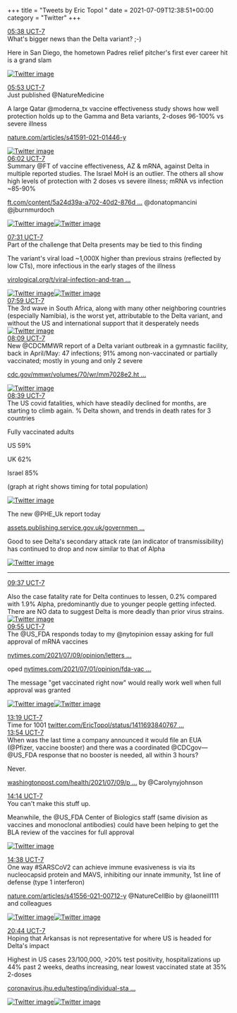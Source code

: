 +++
title = "Tweets by Eric Topol " 
date = 2021-07-09T12:38:51+00:00
category = "Twitter"
+++
<div class="tweet"> 
<div class="profile"> 
<a href="https://twitter.com/erictopol/status/1413477751550398475" target="_blank" rel="noreferer">05:38 UCT-7</a> 
</div> 
<div class="content"> 
What's bigger news than the Delta variant? ;-)

Here in San Diego, the hometown Padres relief pitcher's first ever career hit is a grand slam </div> 
<a href="/twitter/erictopol/images/E52uI5_VEAEnrMn.jpg"  ><img src="/twitter/erictopol/images/E52uI5_VEAEnrMn.jpg" alt="Twitter image" ></img></a></div> 
<div class="tweet"> 
<div class="profile"> 
<a href="https://twitter.com/erictopol/status/1413481507600011264" target="_blank" rel="noreferer">05:53 UCT-7</a> 
</div> 
<div class="content"> 
Just published @NatureMedicine 

A large Qatar @moderna_tx vaccine effectiveness study shows how well protection holds up to the Gamma and Beta variants, 2-doses 96-100% vs severe illness

<a href="https://www.nature.com/articles/s41591-021-01446-y" target="_blank" rel="noreferer">nature.com/articles/s41591-021-01446-y</a> 
 </div> 
<a href="/twitter/erictopol/images/E52x3pFVIAcxy0e.jpg"  ><img src="/twitter/erictopol/images/E52x3pFVIAcxy0e.jpg" alt="Twitter image" ></img></a></div> 
<div class="tweet"> 
<div class="profile"> 
<a href="https://twitter.com/erictopol/status/1413483794535915525" target="_blank" rel="noreferer">06:02 UCT-7</a> 
</div> 
<div class="content"> 
Summary @FT of vaccine effectiveness, AZ &amp; mRNA, against Delta in multiple reported studies. The Israel MoH is an outlier. The others all show high levels of protection with 2 doses vs severe illness; mRNA vs infection ~85-90%

<a href="https://www.ft.com/content/5a24d39a-a702-40d2-876d-b12a524dc9a5" target="_blank" rel="noreferer">ft.com/content/5a24d39a-a702-40d2-876d ...</a> 
 @donatopmancini @jburnmurdoch </div> 
<a href="/twitter/erictopol/images/E52yzdHUcAA0drn.jpg"  ><img src="/twitter/erictopol/images/E52yzdHUcAA0drn.jpg" alt="Twitter image" ></img></a><a href="/twitter/erictopol/images/E52yjlfVIAMia71.jpg"  ><img src="/twitter/erictopol/images/E52yjlfVIAMia71.jpg" alt="Twitter image" ></img></a></div> 
<div class="tweet"> 
<div class="profile"> 
<a href="https://twitter.com/erictopol/status/1413506194451288066" target="_blank" rel="noreferer">07:31 UCT-7</a> 
</div> 
<div class="content"> 
Part of the challenge that Delta presents may be tied to this finding

The variant's viral load ~1,000X higher than previous strains (reflected by low CTs), more infectious in the early stages of the illness

<a href="https://virological.org/t/viral-infection-and-transmission-in-a-large-well-traced-outbreak-caused-by-the-delta-sars-cov-2-variant/724" target="_blank" rel="noreferer">virological.org/t/viral-infection-and-tran ...</a> 
 </div> 
<a href="/twitter/erictopol/images/E53HuYRUcAQ4osv.png"  ><img src="/twitter/erictopol/images/E53HuYRUcAQ4osv.png" alt="Twitter image" ></img></a><a href="/twitter/erictopol/images/E53Hv4vUcAEkcWo.jpg"  ><img src="/twitter/erictopol/images/E53Hv4vUcAEkcWo.jpg" alt="Twitter image" ></img></a></div> 
<div class="tweet"> 
<div class="profile"> 
<a href="https://twitter.com/erictopol/status/1413513168828080128" target="_blank" rel="noreferer">07:59 UCT-7</a> 
</div> 
<div class="content"> 
The 3rd wave in South Africa, along with many other neighboring countries (especially Namibia), is the worst yet, attributable to the Delta variant, and without the US and international support that it desperately needs </div> 
<a href="/twitter/erictopol/images/E53OXfMUUAI2BgO.jpg"  ><img src="/twitter/erictopol/images/E53OXfMUUAI2BgO.jpg" alt="Twitter image" ></img></a></div> 
<div class="tweet"> 
<div class="profile"> 
<a href="https://twitter.com/erictopol/status/1413515595904000001" target="_blank" rel="noreferer">08:09 UCT-7</a> 
</div> 
<div class="content"> 
New @CDCMMWR report of a Delta variant outbreak in a gymnastic facility, back in April/May: 47 infections; 91% among non-vaccinated or partially vaccinated; mostly in young and only 2 severe

<a href="https://www.cdc.gov/mmwr/volumes/70/wr/mm7028e2.htm?s_cid=mm7028e2_w" target="_blank" rel="noreferer">cdc.gov/mmwr/volumes/70/wr/mm7028e2.ht ...</a> 
 </div> 
<a href="/twitter/erictopol/images/E53QqEWUUAAwZxs.png"  ><img src="/twitter/erictopol/images/E53QqEWUUAAwZxs.png" alt="Twitter image" ></img></a></div> 
<div class="tweet"> 
<div class="profile"> 
<a href="https://twitter.com/erictopol/status/1413523131784851462" target="_blank" rel="noreferer">08:39 UCT-7</a> 
</div> 
<div class="content"> 
The US covid fatalities, which have steadily declined for months, are starting to climb again. % Delta shown, and trends in death rates for 3 countries

Fully vaccinated adults 

US 59%

UK 62%

Israel 85%

(graph at right shows timing for total population) </div> 
<a href="/twitter/erictopol/images/E53XSXgUYAcVFPc.jpg"  ><img src="/twitter/erictopol/images/E53XSXgUYAcVFPc.jpg" alt="Twitter image" ></img></a></div> 
<div class="thread"> 
<div class="thread-content"> 
The new @PHE_Uk report today

<a href="https://assets.publishing.service.gov.uk/government/uploads/system/uploads/attachment_data/file/1000678/Variants_of_Concern_VOC_Technical_Briefing_18.pdf" target="_blank" rel="noreferer">assets.publishing.service.gov.uk/governmen ...</a> 


Good to see Delta's secondary attack rate (an indicator of transmissibility) has continued to drop and now similar to that of Alpha </div> 
<a href="/twitter/erictopol/images/E528tkcUUAIVZhL.jpg"  ><img src="/twitter/erictopol/images/E528tkcUUAIVZhL.jpg" alt="Twitter image" ></img></a><hr><div class="profile"> 
<a href="https://twitter.com/erictopol/status/1413537810296950786" target="_blank" rel="noreferer">09:37 UCT-7</a> 
</div> 
<div class="content"> 
Also the case fatality rate for Delta continues to lessen, 0.2% compared with 1.9% Alpha, predominantly due to younger people getting infected. There are NO data to suggest Delta is more deadly than prior virus strains. </div> 
<a href="/twitter/erictopol/images/E53kxgaVIAoXBFy.jpg"  ><img src="/twitter/erictopol/images/E53kxgaVIAoXBFy.jpg" alt="Twitter image" ></img></a></div> 
<div class="tweet"> 
<div class="profile"> 
<a href="https://twitter.com/erictopol/status/1413542264014479361" target="_blank" rel="noreferer">09:55 UCT-7</a> 
</div> 
<div class="content"> 
The @US_FDA responds today to my @nytopinion essay asking for full approval of mRNA vaccines

<a href="https://www.nytimes.com/2021/07/09/opinion/letters/fda-covid-vaccines.html" target="_blank" rel="noreferer">nytimes.com/2021/07/09/opinion/letters ...</a> 


oped <a href="https://www.nytimes.com/2021/07/01/opinion/fda-vaccines-full-approval.html" target="_blank" rel="noreferer">nytimes.com/2021/07/01/opinion/fda-vac ...</a> 


The message "get vaccinated right now" would really work well when full approval was granted </div> 
<a href="/twitter/erictopol/images/E53orcBVoAQwQcO.jpg"  ><img src="/twitter/erictopol/images/E53orcBVoAQwQcO.jpg" alt="Twitter image" ></img></a><a href="/twitter/erictopol/images/E53os3JUYAIDVcb.jpg"  ><img src="/twitter/erictopol/images/E53os3JUYAIDVcb.jpg" alt="Twitter image" ></img></a></div> 
<div class="tweet"> 
<div class="profile"> 
<a href="https://twitter.com/erictopol/status/1413593695060860929" target="_blank" rel="noreferer">13:19 UCT-7</a> 
</div> 
<div class="content"> 
Time for 1001 <a href="https://twitter.com/EricTopol/status/1411693840767995905" target="_blank" rel="noreferer">twitter.com/EricTopol/status/1411693840767 ...</a> 
</div> 
</div> 
<div class="tweet"> 
<div class="profile"> 
<a href="https://twitter.com/erictopol/status/1413602438322409475" target="_blank" rel="noreferer">13:54 UCT-7</a> 
</div> 
<div class="content"> 
When was the last time a company announced it would file an EUA (@Pfizer, vaccine booster) and there was a coordinated @CDCgov—@US_FDA response that no booster is needed, all within 3 hours?

Never.

<a href="https://www.washingtonpost.com/health/2021/07/09/pfizer-booster-shots-hhs/" target="_blank" rel="noreferer">washingtonpost.com/health/2021/07/09/p ...</a> 
 by @Carolynyjohnson</div> 
</div> 
<div class="tweet"> 
<div class="profile"> 
<a href="https://twitter.com/erictopol/status/1413607417720446978" target="_blank" rel="noreferer">14:14 UCT-7</a> 
</div> 
<div class="content"> 
You can't make this stuff up.

Meanwhile, the @US_FDA Center of Biologics staff (same division as vaccines and monoclonal antibodies) could have been helping to get the BLA review of the vaccines for full approval </div> 
<a href="/twitter/erictopol/images/E54jtjYUUAQ30ic.jpg"  ><img src="/twitter/erictopol/images/E54jtjYUUAQ30ic.jpg" alt="Twitter image" ></img></a></div> 
<div class="tweet"> 
<div class="profile"> 
<a href="https://twitter.com/erictopol/status/1413613598476177409" target="_blank" rel="noreferer">14:38 UCT-7</a> 
</div> 
<div class="content"> 
One way #SARSCoV2 can achieve immune evasiveness is via its nucleocapsid protein and MAVS, inhibiting our innate immunity, 1st line of defense (type 1 interferon)

<a href="https://www.nature.com/articles/s41556-021-00712-y" target="_blank" rel="noreferer">nature.com/articles/s41556-021-00712-y</a> 
 @NatureCellBio by @laoneill111 and colleagues </div> 
<a href="/twitter/erictopol/images/E54payLUcAAo473.jpg"  ><img src="/twitter/erictopol/images/E54payLUcAAo473.jpg" alt="Twitter image" ></img></a><a href="/twitter/erictopol/images/E54pdYTVoAQ0mlW.jpg"  ><img src="/twitter/erictopol/images/E54pdYTVoAQ0mlW.jpg" alt="Twitter image" ></img></a></div> 
<div class="tweet"> 
<div class="profile"> 
<a href="https://twitter.com/erictopol/status/1413705652984188928" target="_blank" rel="noreferer">20:44 UCT-7</a> 
</div> 
<div class="content"> 
Hoping that Arkansas is not representative for where US is headed for Delta's impact

Highest in US cases 23/100,000, &gt;20% test positivity, hospitalizations up 44% past 2 weeks, deaths increasing, near lowest vaccinated state at 35% 2-doses

<a href="https://coronavirus.jhu.edu/testing/individual-states/arkansas" target="_blank" rel="noreferer">coronavirus.jhu.edu/testing/individual-sta ...</a> 
 </div> 
<a href="/twitter/erictopol/images/E5584FQVUAkNaV5.jpg"  ><img src="/twitter/erictopol/images/E5584FQVUAkNaV5.jpg" alt="Twitter image" ></img></a><a href="/twitter/erictopol/images/E558579VkAE43SO.jpg"  ><img src="/twitter/erictopol/images/E558579VkAE43SO.jpg" alt="Twitter image" ></img></a></div> 


